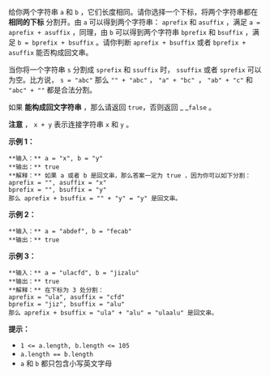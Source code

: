 给你两个字符串 `a` 和 `b` ，它们长度相同。请你选择一个下标，将两个字符串都在  **相同的下标** 分割开。由 `a` 可以得到两个字符串：
`aprefix` 和 `asuffix` ，满足 `a = aprefix + asuffix` ，同理，由 `b` 可以得到两个字符串
`bprefix` 和 `bsuffix` ，满足 `b = bprefix + bsuffix` 。请你判断 `aprefix + bsuffix` 或者
`bprefix + asuffix` 能否构成回文串。

当你将一个字符串 `s` 分割成 `sprefix` 和 `ssuffix` 时， `ssuffix` 或者 `sprefix` 可以为空。比方说， `s
= "abc"` 那么 `"" + "abc"` ， `"a" + "bc" `， `"ab" + "c"` 和 `"abc" + ""` 都是合法分割。

如果 **能构成回文字符串** ，那么请返回 `true`，否则返回 _ _`false` 。

**注意** ， `x + y` 表示连接字符串 `x` 和 `y` 。



**示例 1：**

    
    
    **输入：** a = "x", b = "y"
    **输出：** true
    **解释：** 如果 a 或者 b 是回文串，那么答案一定为 true ，因为你可以如下分割：
    aprefix = "", asuffix = "x"
    bprefix = "", bsuffix = "y"
    那么 aprefix + bsuffix = "" + "y" = "y" 是回文串。
    

**示例 2：**

    
    
    **输入：** a = "abdef", b = "fecab"
    **输出：** true
    

**示例 3：**

    
    
    **输入：** a = "ulacfd", b = "jizalu"
    **输出：** true
    **解释：** 在下标为 3 处分割：
    aprefix = "ula", asuffix = "cfd"
    bprefix = "jiz", bsuffix = "alu"
    那么 aprefix + bsuffix = "ula" + "alu" = "ulaalu" 是回文串。



**提示：**

  * `1 <= a.length, b.length <= 105`
  * `a.length == b.length`
  * `a` 和 `b` 都只包含小写英文字母

